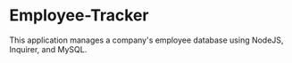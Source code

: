 # Employee-Tracker
This application manages a company's employee database using NodeJS, Inquirer, and MySQL.

